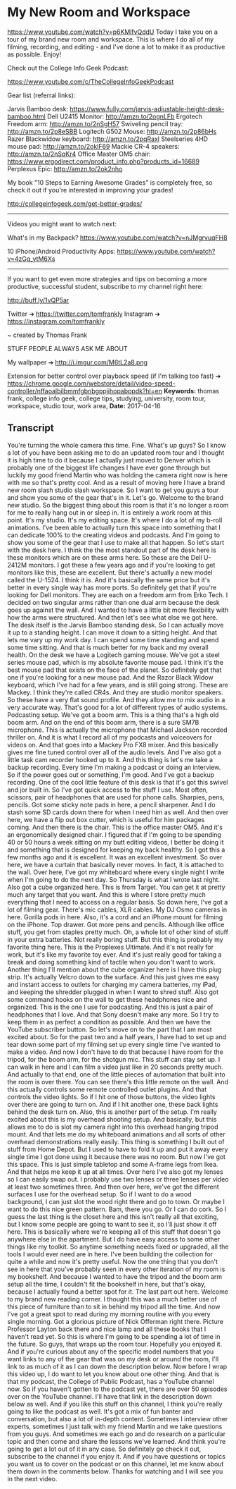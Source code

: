 # My New Room and Workspace
https://www.youtube.com/watch?v=p6KMlfvQddU
Today I take you on a tour of my brand new room and workspace. This is where I do all of my filming, recording, and editing - and I've done a lot to make it as productive as possible. Enjoy!

Check out the College Info Geek Podcast:

https://www.youtube.com/c/TheCollegeInfoGeekPodcast

Gear list (referral links):

Jarvis Bamboo desk: https://www.fully.com/jarvis-adjustable-height-desk-bamboo.html
Dell U2415 Monitor: http://amzn.to/2ognLFb
Ergotech Freedom arm: http://amzn.to/2nSgH57
Swiveling pencil tray: http://amzn.to/2p8eSBB
Logitech G502 Mouse: http://amzn.to/2p86bHs
Razer Blackwidow keyboard: http://amzn.to/2pqRaxl
Steelseries 4HD mouse pad: http://amzn.to/2oklF69
Mackie CR-4 speakers: http://amzn.to/2nSqKr4
Office Master OM5 chair: https://www.ergodirect.com/product_info.php?products_id=16689
Perplexus Epic: http://amzn.to/2ok2nho

My book "10 Steps to Earning Awesome Grades" is completely free, so check it out if you're interested in improving your grades!

http://collegeinfogeek.com/get-better-grades/

----------

Videos you might want to watch next:

What's in my Backpack? https://www.youtube.com/watch?v=nJMgrvuqFH8

10 iPhone/Android Productivity Apps: https://www.youtube.com/watch?v=4zGq_ytM6Xs

----------

If you want to get even more strategies and tips on becoming a more productive, successful student, subscribe to my channel right here:

http://buff.ly/1vQP5ar

Twitter ➔ https://twitter.com/tomfrankly
Instagram ➔ https://instagram.com/tomfrankly

~ created by Thomas Frank

STUFF PEOPLE ALWAYS ASK ME ABOUT

My wallpaper ➔ http://i.imgur.com/M6tL2a8.png

Extension for better control over playback speed (if I'm talking too fast) ➔ https://chrome.google.com/webstore/detail/video-speed-controller/nffaoalbilbmmfgbnbgppjihopabppdk?hl=en
**Keywords:** thomas frank, college info geek, college tips, studying, university, room tour, workspace, studio tour, work area, 
**Date:** 2017-04-16

## Transcript
 You're turning the whole camera this time. Fine. What's up guys? So I know a lot of you have been asking me to do an updated room tour and I thought it is high time to do it because I actually just moved to Denver which is probably one of the biggest life changes I have ever gone through but luckily my good friend Martin who was holding the camera right now is here with me so that's pretty cool. And as a result of moving here I have a brand new room slash studio slash workspace. So I want to get you guys a tour and show you some of the gear that's in it. Let's go. Welcome to the brand new studio. So the biggest thing about this room is that it's no longer a room for me to really hang out in or sleep in. It is entirely a work room at this point. It's my studio. It's my editing space. It's where I do a lot of my b-roll animations. I've been able to actually turn this space into something that I can dedicate 100% to the creating videos and podcasts. And I'm going to show you some of the gear that I use to make all that happen. So let's start with the desk here. I think the the most standout part of the desk here is these monitors which are on these arms here. So these are the Dell U-2412M monitors. I got these a few years ago and if you're looking to get monitors like this, these are excellent. But there's actually a new model called the U-1524. I think it is. And it's basically the same price but it's better in every single way has more ports. So definitely get that if you're looking for Dell monitors. They are each on a freedom arm from Erko Tech. I decided on two singular arms rather than one dual arm because the desk goes up against the wall. And I wanted to have a little bit more flexibility with how the arms were structured. And then let's see what else we got here. The desk itself is the Jarvis Bamboo standing desk. So I can actually move it up to a standing height. I can move it down to a sitting height. And that lets me vary up my work day. I can spend some time standing and spend some time sitting. And that is much better for my back and my overall health. On the desk we have a Logitech gaming mouse. We've got a steel series mouse pad, which is my absolute favorite mouse pad. I think it's the best mouse pad that exists on the face of the planet. So definitely get that one if you're looking for a new mouse pad. And the Razor Black Widow keyboard, which I've had for a few years, and is still going strong. These are Mackey. I think they're called CR4s. And they are studio monitor speakers. So these have a very flat sound profile. And they allow me to mix audio in a very accurate way. That's good for a lot of different types of audio systems. Podcasting setup. We've got a boom arm. This is a thing that's a high old boom arm. And on the end of this boom arm, there is a sure SM7B microphone. This is actually the microphone that Michael Jackson recorded thriller on. And it is what I record all of my podcasts and voiceovers for videos on. And that goes into a Mackey Pro FX8 mixer. And this basically gives me fine tuned control over all of the audio levels. And I've also got a little task cam recorder hooked up to it. And this thing is let's me take a backup recording. Every time I'm making a podcast or doing an interview. So if the power goes out or something, I'm good. And I've got a backup recording. One of the cool little feature of this desk is that it's got this swivel and jor built in. So I've got quick access to the stuff I use. Most often, scissors, pair of headphones that are used for phone calls. Sharpies, pens, pencils. Got some sticky note pads in here, a pencil sharpener. And I do stash some SD cards down there for when I need him as well. And then over here, we have a flip out box cutter, which is useful for him packages coming. And then there is the chair. This is the office master OM5. And it's an ergonomically designed chair. I figured that if I'm going to be spending 40 or 50 hours a week sitting on my butt editing videos, I better be doing it and something that is designed for keeping my back healthy. So I got this a few months ago and it is excellent. It was an excellent investment. So over here, we have a curtain that basically never moves. In fact, it is attached to the wall. Over here, I've got my whiteboard where every single night I write when I'm going to do the next day. So Thursday is what I wrote last night. Also got a cube organized here. This is from Target. You can get it at pretty much any target that you want. And this is where I store pretty much everything that I need to access on a regular basis. So down here, I've got a lot of filming gear. There's mic cables, XLR cables. My DJ Osmo cameras in here. Gorilla pods in here. Also, it's a cord and an iPhone mount for filming on the iPhone. Top drawer. Got more pens and pencils. Although like office stuff, you get from staples pretty much. Oh, a whole lot of other kind of stuff in your extra batteries. Not really boring stuff. But this thing is probably my favorite thing here. This is the Proplexes Ultimate. And it's not really for work, but it's like my favorite toy ever. And it's just really good for taking a break and doing something kind of tactile when you don't want to work. Another thing I'll mention about the cube organizer here is I have this plug strip. It's actually Velcro down to the surface. And this just gives me easy and instant access to outlets for charging my camera batteries, my iPad, and keeping the shredder plugged in when I want to shred stuff. Also got some command hooks on the wall to get these headphones nice and organized. This is the one I use for podcasting. And this is just a pair of headphones that I love. And that Sony doesn't make any more. So I try to keep them in as perfect a condition as possible. And then we have the YouTube subscriber button. So let's move on to the part that I am most excited about. So for the past two and a half years, I have had to set up and tear down some part of my filming set up every single time I've wanted to make a video. And now I don't have to do that because I have room for the tripod, for the boom arm, for the shotgun mic. This stuff can stay set up. I can walk in here and I can film a video just like in 20 seconds pretty much. And actually to that end, one of the little pieces of automation that built into the room is over there. You can see there's this little remote on the wall. And this actually controls some remote controlled outlet plugins. And that controls the video lights. So if I hit one of those buttons, the video lights over there are going to turn on. And if I hit another one, these back lights behind the desk turn on. Also, this is another part of the setup. I'm really excited about this is my overhead shooting setup. And basically, but this allows me to do is slot my camera right into this overhead hanging tripod mount. And that lets me do my whiteboard animations and all sorts of other overhead demonstrations really easily. This thing is something I built out of stuff from Home Depot. But I used to have to fold it up and put it away every single time I got done using it because there was no room. But now I've got this space. This is just simple tabletop and some A-frame legs from Ikea. And that helps me keep it up at all times. Over here I've also got my lenses so I can easily swap out. I probably use two lenses or three lenses per video at least two sometimes three. And then over here, we've got the different surfaces I use for the overhead setup. So if I want to do a wood background, I can just slot the wood right there and go to town. Or maybe I want to do this nice green pattern. Bam, there you go. Or I can do cork. So I guess the last thing is the closet here and this isn't really all that exciting, but I know some people are going to want to see it, so I'll just show it off here. This is basically where we're keeping all of this stuff that doesn't go anywhere else in the apartment. But I do have easy access to some other things like my toolkit. So anytime something needs fixed or upgraded, all the tools I would ever need are in here. I've been building the collection for quite a while and now it's pretty useful. Now the one thing that you don't see in here that you've probably seen in every other iteration of my room is my bookshelf. And because I wanted to have the tripod and the boom arm setup all the time, I couldn't fit the bookshelf in here, but that's okay, because I actually found a better spot for it. The last part out here. Welcome to my brand new reading corner. I thought this was a much better use of this piece of furniture than to sit in behind my tripod all the time. And now I've got a great spot to read during my morning routine with you every single morning. Got a glorious picture of Nick Offerman right there. Picture Professor Layton back there and nice lamp and all these books that I haven't read yet. So this is where I'm going to be spending a lot of time in the future. So guys, that wraps up the room tour. Hopefully you enjoyed it. And if you're curious about any of the specific model numbers that you want links to any of the gear that was on my desk or around the room, I'll link to as much of it as I can down the description below. Now before I wrap this video up, I do want to let you know about one other thing. And that is that my podcast, the College of Public Podcast, has a YouTube channel now. So if you haven't gotten to the podcast yet, there are over 50 episodes over on the YouTube channel. I'll have that link in the description down below as well. And if you like this stuff on this channel, I think you're really going to like the podcast as well. It's got a mix of fun banter and conversation, but also a lot of in-depth content. Sometimes I interview other experts, sometimes I just talk with my friend Martin and we take questions from you guys. And sometimes we each go and do research on a particular topic and then come and share the lessons we've learned. And think you're going to get a lot out of it in any case. So definitely go check it out, subscribe to the channel if you enjoy it. And if you have questions or topics you want us to cover on the podcast or on this channel, let me know about them down in the comments below. Thanks for watching and I will see you in the next video.

